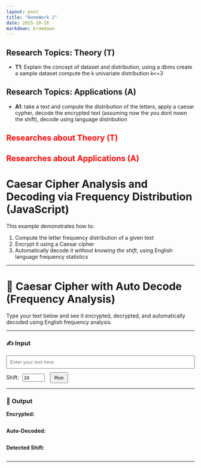 ```yaml
---
layout: post
title: "HomeWork 2"
date: 2025-10-16
markdown: kramdown
---
```



## Research Topics: Theory (T)

- **T1**: Explain the concept of dataset and distribution, using a dbms create a sample dataset compute the k univariate distribution k<=3

## Research Topics: Applications (A)
- **A1**: take a text and compute the distribution of the letters, apply a caesar cypher, decode the encrypted text (assuming now the you dont nown the shift), decode using language distribution 

## <span style="color:red">Researches about Theory (T)</span>

## <span style="color:red">Researches about Applications (A)</span>
# Caesar Cipher Analysis and Decoding via Frequency Distribution (JavaScript)

This example demonstrates how to:
1. Compute the letter frequency distribution of a given text  
2. Encrypt it using a Caesar cipher  
3. Automatically decode it *without knowing the shift*, using English language frequency statistics

---

# 🔐 Caesar Cipher with Auto Decode (Frequency Analysis)

Type your text below and see it encrypted, decrypted, and automatically decoded using English frequency analysis.

---

### ✍️ Input

<input id="textInput" type="text" placeholder="Enter your text here" style="width: 100%; padding: 8px; margin-bottom: 10px;">
<label for="shiftInput">Shift:</label>
<input id="shiftInput" type="number" value="10" min="0" max="25" style="width: 60px; margin-left: 5px;">
<button onclick="runCipher()" style="margin-left: 10px; padding: 5px 10px;">Run</button>

---

### 🔢 Output

**Encrypted:**  
<pre id="encryptedText"></pre>

**Auto-Decoded:**  
<pre id="decodedText"></pre>

**Detected Shift:**  
<pre id="detectedShift"></pre>

---

<script>
// Frequency of letters in English language (approximate)
const englishFreq = {
  a: 0.08167, b: 0.01492, c: 0.02782, d: 0.04253, e: 0.12702,
  f: 0.02228, g: 0.02015, h: 0.06094, i: 0.06966, j: 0.00153,
  k: 0.00772, l: 0.04025, m: 0.02406, n: 0.06749, o: 0.07507,
  p: 0.01929, q: 0.00095, r: 0.05987, s: 0.06327, t: 0.09056,
  u: 0.02758, v: 0.00978, w: 0.02360, x: 0.00150, y: 0.01974,
  z: 0.00074
};

// Compute frequency of letters in a given text
function letterFrequency(text) {
  const freq = {};
  let total = 0;
  for (const char of text.toLowerCase()) {
    if (/[a-z]/.test(char)) {
      freq[char] = (freq[char] || 0) + 1;
      total++;
    }
  }
  for (const c in freq) freq[c] /= total;
  return freq;
}

// Apply Caesar cipher with given shift
function caesarEncrypt(text, shift) {
  return text.replace(/[a-z]/gi, c => {
    const base = c === c.toUpperCase() ? 65 : 97;
    return String.fromCharCode((c.charCodeAt(0) - base + shift) % 26 + base);
  });
}

// Caesar decrypt with given shift
function caesarDecrypt(text, shift) {
  return caesarEncrypt(text, 26 - shift);
}

// Score text frequency against English using Chi-squared test
function chiSquaredScore(text) {
  const freq = letterFrequency(text);
  let score = 0;
  for (const letter in englishFreq) {
    const observed = freq[letter] || 0;
    const expected = englishFreq[letter];
    score += Math.pow(observed - expected, 2) / expected;
  }
  return score;
}

// Auto-decode Caesar cipher using frequency analysis
function caesarAutoDecode(ciphertext) {
  let bestShift = 0;
  let lowestScore = Infinity;
  for (let shift = 0; shift < 26; shift++) {
    const decrypted = caesarDecrypt(ciphertext, shift);
    const score = chiSquaredScore(decrypted);
    if (score < lowestScore) {
      lowestScore = score;
      bestShift = shift;
    }
  }
  return {
    shift: bestShift,
    plaintext: caesarDecrypt(ciphertext, bestShift)
  };
}

// Main UI logic
function runCipher() {
  const text = document.getElementById('textInput').value;
  const shift = parseInt(document.getElementById('shiftInput').value) || 0;
  const encrypted = caesarEncrypt(text, shift);
  const decoded = caesarAutoDecode(encrypted);

  document.getElementById('encryptedText').textContent = encrypted;
  document.getElementById('decodedText').textContent = decoded.plaintext;
  document.getElementById('detectedShift').textContent = decoded.shift;
}
</script>
